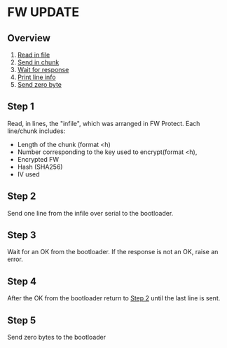 # FW UPDATE
## Overview
1. [Read in file](#step-1)
2. [Send in chunk](#step-2)
3. [Wait for response](#step-3)
4. [Print line info](#step-4)
5. [Send zero byte](#step-5)

## Step 1
Read, in lines, the "infile", which was arranged in FW Protect. Each line/chunk includes:
- Length of the chunk (format <h)
- Number corresponding to the key used to encrypt(format <h), 
- Encrypted FW
- Hash (SHA256)
- IV used

## Step 2
Send one line from the infile over serial to the bootloader.

## Step 3
Wait for an OK from the bootloader. If the response is not an OK, raise an error.

## Step 4
After the OK from the bootloader return to [Step 2](#step-2) until the last line is sent.

## Step 5
Send zero bytes to the bootloader
